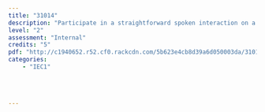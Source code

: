 ```yaml
---
title: "31014"
description: "Participate in a straightforward spoken interaction on a familiar topic (EL)"
level: "2"
assessment: "Internal"
credits: "5"
pdf: "http://c1940652.r52.cf0.rackcdn.com/5b623e4cb8d39a6d050003da/31014.pdf"
categories:
    - "IEC1"
    
    
    
    
---
```

